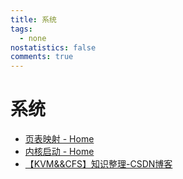 ```yaml
---
title: 系统
tags:
  - none
nostatistics: false
comments: true
---
```


# 系统

- [页表映射 - Home](https://qiushao-e.github.io/2024/12/23/ptm/)
- [内核启动 - Home](https://qiushao-e.github.io/2024/12/22/KernelBooting/)
- [【KVM&&CFS】知识整理-CSDN博客](https://blog.csdn.net/2201_76119663/article/details/145163552?fromshare=blogdetail&sharetype=blogdetail&sharerId=145163552&sharerefer=PC&sharesource=2201_76119663&sharefrom=from_link)